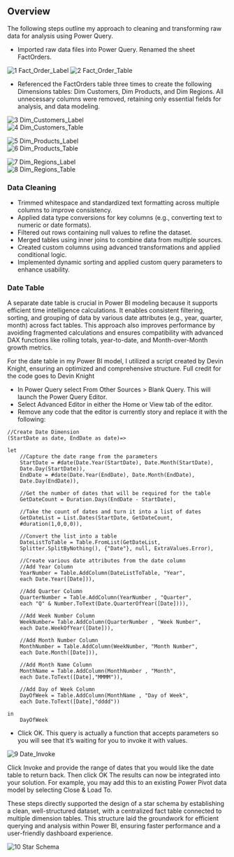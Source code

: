 ## Overview  
The following steps outline my approach to cleaning and transforming raw data for analysis using Power Query.  
- Imported raw data files into Power Query. Renamed the sheet FactOrders.
  
![1  Fact_Order_Label](https://github.com/user-attachments/assets/43f775f3-5164-4f4a-b509-4b6c031ef40b)
![2  Fact_Order_Table](https://github.com/user-attachments/assets/8d37cdaa-ad31-42c5-9f0a-5f32424a1900)  

- Referenced the FactOrders table three times to create the following Dimensions tables: Dim Customers, Dim Products, and Dim Regions.
  All unnecessary columns were removed, retaining only essential fields for analysis, and data modeling.  

![3  Dim_Customers_Label](https://github.com/user-attachments/assets/ded91718-965a-4863-a76f-70d41bf5354c)  
![4  Dim_Customers_Table](https://github.com/user-attachments/assets/b8e60e8b-cd82-4a6b-bd44-3585cfa1e015)  

![5  Dim_Products_Label](https://github.com/user-attachments/assets/bba1d1b2-0fa4-46b7-b4cf-bca2f5138211)  
![6  Dim_Products_Table](https://github.com/user-attachments/assets/a1f06b17-95b2-42fc-b562-e07ffbb6310d)  

![7  Dim_Regions_Label](https://github.com/user-attachments/assets/d5b85e1d-7a19-447d-bef4-0d5a4af66bdb)  
![8  Dim_Regions_Table](https://github.com/user-attachments/assets/0f339800-f43b-4946-9c3b-60b70d140b2f)  

### Data Cleaning  

- Trimmed whitespace and standardized text formatting across multiple columns to improve consistency.
- Applied data type conversions for key columns (e.g., converting text to numeric or date formats).
- Filtered out rows containing null values to refine the dataset.
- Merged tables using inner joins to combine data from multiple sources.
- Created custom columns using advanced transformations and applied conditional logic.
- Implemented dynamic sorting and applied custom query parameters to enhance usability.

### Date Table  

A separate date table is crucial in Power BI modeling because it supports efficient time intelligence calculations. It enables consistent filtering, sorting, and grouping of data by various date attributes (e.g., year, quarter, month) across fact tables. This approach also improves performance by avoiding fragmented calculations and ensures compatibility with advanced DAX functions like rolling totals, year-to-date, and Month-over-Month growth metrics.  

For the date table in my Power BI model, I utilized a script created by Devin Knight, ensuring an optimized and comprehensive structure. Full credit for the code goes to Devin Knight  

- In Power Query select From Other Sources > Blank Query. This will launch the Power Query Editor.
- Select Advanced Editor in either the Home or View tab of the editor.
- Remove any code that the editor is currently story and replace it with the following:
```
//Create Date Dimension
(StartDate as date, EndDate as date)=>

let
    //Capture the date range from the parameters
    StartDate = #date(Date.Year(StartDate), Date.Month(StartDate), 
    Date.Day(StartDate)),
    EndDate = #date(Date.Year(EndDate), Date.Month(EndDate), 
    Date.Day(EndDate)),

    //Get the number of dates that will be required for the table
    GetDateCount = Duration.Days(EndDate - StartDate),

    //Take the count of dates and turn it into a list of dates
    GetDateList = List.Dates(StartDate, GetDateCount, 
    #duration(1,0,0,0)),

    //Convert the list into a table
    DateListToTable = Table.FromList(GetDateList, 
    Splitter.SplitByNothing(), {"Date"}, null, ExtraValues.Error),

    //Create various date attributes from the date column
    //Add Year Column
    YearNumber = Table.AddColumn(DateListToTable, "Year", 
    each Date.Year([Date])),

    //Add Quarter Column
    QuarterNumber = Table.AddColumn(YearNumber , "Quarter", 
    each "Q" & Number.ToText(Date.QuarterOfYear([Date]))),

    //Add Week Number Column
    WeekNumber= Table.AddColumn(QuarterNumber , "Week Number", 
    each Date.WeekOfYear([Date])),

    //Add Month Number Column
    MonthNumber = Table.AddColumn(WeekNumber, "Month Number", 
    each Date.Month([Date])),

    //Add Month Name Column
    MonthName = Table.AddColumn(MonthNumber , "Month", 
    each Date.ToText([Date],"MMMM")),

    //Add Day of Week Column
    DayOfWeek = Table.AddColumn(MonthName , "Day of Week", 
    each Date.ToText([Date],"dddd"))

in
    DayOfWeek
```
- Click OK. This query is actually a function that accepts parameters so you will see that it’s waiting for you to invoke it with values.  

![9  Date_Invoke](https://github.com/user-attachments/assets/ada5e6e8-171d-400a-b709-708bd10e7148)

Click Invoke and provide the range of dates that you would like the date table to return back. Then click OK
The results can now be integrated into your solution.  For example, you may add this to an existing Power Pivot data model by selecting Close & Load To.

These steps directly supported the design of a star schema by establishing a clean, well-structured dataset, with a centralized fact table connected to multiple dimension tables. This structure laid the groundwork for efficient querying and analysis within Power BI, ensuring faster performance and a user-friendly dashboard experience.  

![10  Star Schema](https://github.com/user-attachments/assets/8882680f-b46d-4429-8fd0-03f6886e2f8f)

